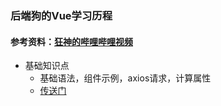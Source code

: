 ### 后端狗的Vue学习历程

#### 参考资料：[狂神的哔哩哔哩视频](https://www.bilibili.com/video/BV18E411a7mC)

- 基础知识点
  - 基础语法，组件示例，axios请求，计算属性
  - [传送门](0.basic/README.md)


